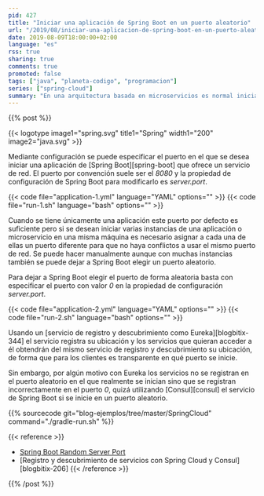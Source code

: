 ```yaml
---
pid: 427
title: "Iniciar una aplicación de Spring Boot en un puerto aleatorio"
url: "/2019/08/iniciar-una-aplicacion-de-spring-boot-en-un-puerto-aleatorio/"
date: 2019-08-09T18:00:00+02:00
language: "es"
rss: true
sharing: true
comments: true
promoted: false
tags: ["java", "planeta-codigo", "programacion"]
series: ["spring-cloud"]
summary: "En una arquitectura basada en microservicios es normal iniciar varias instancias de un mismo servicio, si están en la misma máquina ha de asignarse a cada instancia un puerto diferente. Asignar los puertos manualmente no es recomendable cuando se quieren varias instancias, Spring Boot ofrece la funcionalidad de iniciar la aplicación en un puerto aleatorio."
---
```


{{% post %}}

{{< logotype image1="spring.svg" title1="Spring" width1="200" image2="java.svg" >}}

Mediante configuración se puede especificar el puerto en el que se desea iniciar una aplicación de [Spring Boot][spring-boot] que ofrece un servicio de red. El puerto por convención suele ser el _8080_ y la propiedad de configuración de Spring Boot para modificarlo es _server.port_.

{{< code file="application-1.yml" language="YAML" options="" >}}
{{< code file="run-1.sh" language="bash" options="" >}}

Cuando se tiene únicamente una aplicación este puerto por defecto es suficiente pero si se desean iniciar varias instancias de una aplicación o microservicio en una misma máquina es necesario asignar a cada una de ellas un puerto diferente para que no haya conflictos a usar el mismo puerto de red. Se puede hacer manualmente aunque con muchas instancias también se puede dejar a Spring Boot elegir un puerto aleatorio.

Para dejar a Spring Boot elegir el puerto de forma aleatoria basta con especificar el puerto con valor _0_ en la propiedad de configuración _server.port_.

{{< code file="application-2.yml" language="YAML" options="" >}}
{{< code file="run-2.sh" language="bash" options="" >}}

Usando un [servicio de registro y descubrimiento como Eureka][blogbitix-344] el servicio registra su ubicación y los servicios que quieran acceder a él obtendrán del mismo servicio de registro y descubrimiento su ubicación, de forma que para los clientes es transparente en qué puerto se inicie.

Sin embargo, por algún motivo con Eureka los servicios no se registran en el puerto aleatorio en el que realmente se inician sino que se registran incorrectamente en el puerto _0_, quizá utilizando [Consul][consul] el servicio de Spring Boot si se inicie en un puerto aleatorio.

{{% sourcecode git="blog-ejemplos/tree/master/SpringCloud" command="./gradle-run.sh" %}}

{{< reference >}}
* [Spring Boot Random Server Port](https://javadeveloperzone.com/spring-boot/spring-boot-random-server-port/)
* [Registro y descubrimiento de servicios con Spring Cloud y Consul][blogbitix-206]
{{< /reference >}}

{{% /post %}}

